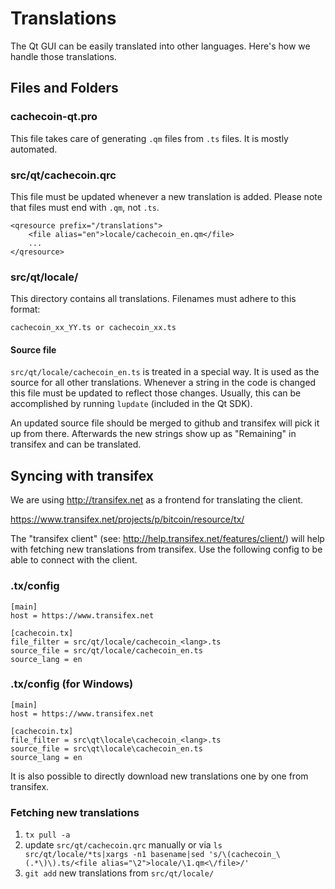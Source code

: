 Translations
============

The Qt GUI can be easily translated into other languages. Here's how we
handle those translations.

Files and Folders
-----------------

### cachecoin-qt.pro

This file takes care of generating `.qm` files from `.ts` files. It is mostly
automated.

### src/qt/cachecoin.qrc

This file must be updated whenever a new translation is added. Please note that
files must end with `.qm`, not `.ts`.

    <qresource prefix="/translations">
        <file alias="en">locale/cachecoin_en.qm</file>
        ...
    </qresource>

### src/qt/locale/

This directory contains all translations. Filenames must adhere to this format:

    cachecoin_xx_YY.ts or cachecoin_xx.ts

#### Source file

`src/qt/locale/cachecoin_en.ts` is treated in a special way. It is used as the
source for all other translations. Whenever a string in the code is changed
this file must be updated to reflect those changes. Usually, this can be
accomplished by running `lupdate` (included in the Qt SDK).

An updated source file should be merged to github and transifex will pick it
up from there. Afterwards the new strings show up as "Remaining" in transifex
and can be translated.

Syncing with transifex
----------------------

We are using http://transifex.net as a frontend for translating the client.

https://www.transifex.net/projects/p/bitcoin/resource/tx/

The "transifex client" (see: http://help.transifex.net/features/client/)
will help with fetching new translations from transifex. Use the following
config to be able to connect with the client.

### .tx/config

    [main]
    host = https://www.transifex.net

    [cachecoin.tx]
    file_filter = src/qt/locale/cachecoin_<lang>.ts
    source_file = src/qt/locale/cachecoin_en.ts
    source_lang = en

### .tx/config (for Windows)

    [main]
    host = https://www.transifex.net

    [cachecoin.tx]
    file_filter = src\qt\locale\cachecoin_<lang>.ts
    source_file = src\qt\locale\cachecoin_en.ts
    source_lang = en

It is also possible to directly download new translations one by one from transifex.

### Fetching new translations

1. `tx pull -a`
2. update `src/qt/cachecoin.qrc` manually or via
   `ls src/qt/locale/*ts|xargs -n1 basename|sed 's/\(cachecoin_\(.*\)\).ts/<file alias="\2">locale/\1.qm<\/file>/'`
3. `git add` new translations from `src/qt/locale/`
